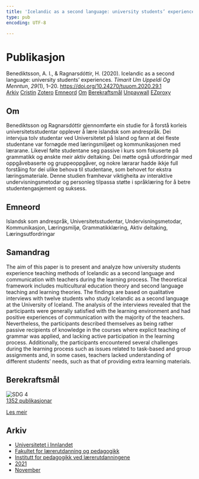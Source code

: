 ```yaml
---
title: 'Icelandic as a second language: university students’ experiences'
type: pub
encoding: UTF-8

---
```

<h1>Publikasjon</h1>
<article id="csl-bib-container-IJQ2ZKWI" class="csl-bib-container">
  <div class="csl-bib-body"> <div class="csl-entry">Benediktsson, A. I., &#38; Ragnarsdóttir, H. (2020). Icelandic as a second language: university students’ experiences. <i>Tímarit Um Uppeldi Og Menntun</i>, <i>29</i>(1), 1–20. <a href="https://doi.org/10.24270/tuuom.2020.29.1">https://doi.org/10.24270/tuuom.2020.29.1</a></div> </div>
  <div class="csl-bib-buttons">
    <a href="#taxonomy-article-IJQ2ZKWI" alt="archive" class="csl-bib-button">Arkiv</a>
    <a href="https://app.cristin.no/results/show.jsf?id=1951078" alt="Cristin" class="csl-bib-button">Cristin</a>
    <a href="http://zotero.org/groups/5881554/items/IJQ2ZKWI" alt="Zotero" class="csl-bib-button">Zotero</a>
    <a href="#keywords-article-IJQ2ZKWI" alt="keywords" class="csl-bib-button">Emneord</a>
    <a href="#about-article-IJQ2ZKWI" alt="about_pub" class="csl-bib-button">Om</a>
    <a href="#sdg-article-IJQ2ZKWI" alt="sdg" class="csl-bib-button">Berekraftsmål</a>
    <a href="https://ojs.hi.is/tuuom/article/download/3160/1873" alt="Unpaywall" class="csl-bib-button">Unpaywall</a>
    <a href="https://ojs.hi.is/tuuom/article/download/3160/1873" alt="EZproxy" class="csl-bib-button">EZproxy</a>
  </div>
  <div id="csl-bib-meta-container-IJQ2ZKWI"></div>
</article>
<div id="csl-bib-meta-IJQ2ZKWI" class="csl-bib-meta">
  <article id="about-article-IJQ2ZKWI" class="about_pub-article">
    <h1>Om</h1>
    Benediktsson og Ragnarsdóttir gjennomførte ein studie for å forstå korleis universitetsstudentar opplever å lære islandsk som andrespråk. Dei intervjua tolv studentar ved Universitetet på Island og fann at dei fleste studentane var fornøgde med læringsmiljøet og kommunikasjonen med lærarane. Likevel følte studentane seg passive i kurs som fokuserte på grammatikk og ønskte meir aktiv deltaking. Dei møtte også utfordringar med oppgåvebaserte og gruppeoppgåver, og nokre lærarar hadde ikkje full forståing for dei ulike behova til studentane, som behovet for ekstra læringsmateriale. Denne studien framhevar viktigheita av interaktive undervisningsmetodar og personleg tilpassa støtte i språklæring for å betre studentengasjement og suksess.
  </article>
  <article id="keywords-article-IJQ2ZKWI" class="keywords-article">
    <h1>Emneord</h1>
    Islandsk som andrespråk, Universitetsstudentar, Undervisningsmetodar, Kommunikasjon, Læringsmiljø, Grammatikklæring, Aktiv deltaking, Læringsutfordringar
  </article>
  <article id="abstract-article-IJQ2ZKWI" class="abstract-article">
    <h1>Samandrag</h1>
    The aim of this paper is to present and analyze how university students experience teaching methods of Icelandic as a second language and communication with teachers during the learning process. The theoretical framework includes multicultural education theory and second language teaching and learning theories. The findings are based on qualitative interviews with twelve students who study Icelandic as a second language at the University of Iceland. The analysis of the interviews revealed that the participants were generally satisfied with the learning environment and had positive experiences of communication with the majority of the teachers. Nevertheless, the participants described themselves as being rather passive recipients of knowledge in the courses where explicit teaching of grammar was applied, and lacking active participation in the learning process. Additionally, the participants encountered several challenges during the learning process such as issues related to task-based and group assignments and, in some cases, teachers lacked understanding of different students’ needs, such as that of providing extra learning materials.
  </article>
  <article id="sdg-article-IJQ2ZKWI" class="sdg-article">
    <h1>Berekraftsmål</h1>
    <div class="sdg-container"><div id="sdg4" class="sdg">
        <img src="{{< params subfolder >}}images/sdg/sdg04_nn.png" class="image" alt="SDG 4">
        <div class="sdg-overlay">
          <a href="{{< params subfolder >}}nn/archive/?sdg=4#archive" class="sdg-publication-count"><span>1352</span> publikasjonar</a>
          <p><a href="https://fn.no/om-fn/fns-baerekraftsmaal/god-utdanning?lang=nno-NO" class="sdg-read-more">Les meir</a></p>
        </div>
      </div></div>
  </article>
  <article id="taxonomy-article-IJQ2ZKWI" class="taxonomy-article">
    <h1>Arkiv</h1>
    <ul>
      <li><a href="{{< params subfolder >}}nn/archive/?key=3DCRN523">Universitetet i Innlandet</a></li>
      <li><a href="{{< params subfolder >}}nn/archive/?key=WYNZA47F">Fakultet for lærerutdanning og pedagogikk</a></li>
      <li><a href="{{< params subfolder >}}nn/archive/?key=BKPR6TE7">Institutt for pedagogikk ved lærerutdanningene</a></li>
      <li><a href="{{< params subfolder >}}nn/archive/?key=F8UKZ6L4">2021</a></li>
      <li><a href="{{< params subfolder >}}nn/archive/?key=YMEYZCB3">November</a></li>
    </ul>
  </article>
</div>
